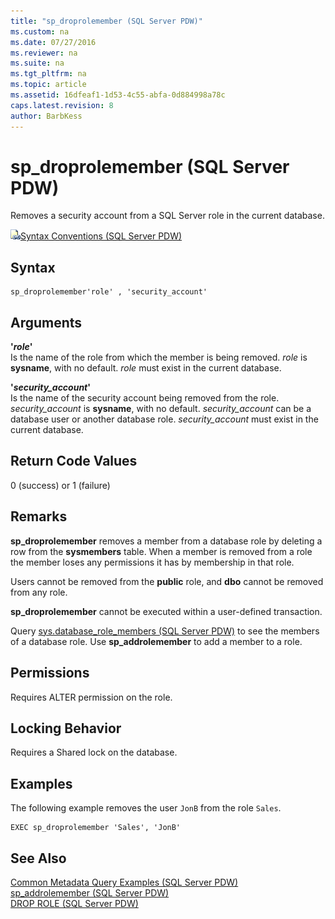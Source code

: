 ```yaml
---
title: "sp_droprolemember (SQL Server PDW)"
ms.custom: na
ms.date: 07/27/2016
ms.reviewer: na
ms.suite: na
ms.tgt_pltfrm: na
ms.topic: article
ms.assetid: 16dfeaf1-1d53-4c55-abfa-0d884998a78c
caps.latest.revision: 8
author: BarbKess
---
```

# sp_droprolemember (SQL Server PDW)
Removes a security account from a SQL Server role in the current database.  
  
![Topic link icon](../sqlpdw/media/Topic_Link.gif "Topic_Link")[Syntax Conventions &#40;SQL Server PDW&#41;](../sqlpdw/syntax-conventions-sql-server-pdw.md)  
  
## Syntax  
  
```  
sp_droprolemember'role' , 'security_account'  
```  
  
## Arguments  
**'***role***'**  
Is the name of the role from which the member is being removed. *role* is **sysname**, with no default. *role* must exist in the current database.  
  
**'***security_account***'**  
Is the name of the security account being removed from the role. *security_account* is **sysname**, with no default. *security_account* can be a database user or another database role. *security_account* must exist in the current database.  
  
## Return Code Values  
0 (success) or 1 (failure)  
  
## Remarks  
**sp_droprolemember** removes a member from a database role by deleting a row from the **sysmembers** table. When a member is removed from a role the member loses any permissions it has by membership in that role.  
  
Users cannot be removed from the **public** role, and **dbo** cannot be removed from any role.  
  
**sp_droprolemember** cannot be executed within a user-defined transaction.  
  
Query [sys.database_role_members &#40;SQL Server PDW&#41;](../sqlpdw/sys-database-role-members-sql-server-pdw.md) to see the members of a database role. Use **sp_addrolemember** to add a member to a role.  
  
## Permissions  
Requires ALTER permission on the role.  
  
## Locking Behavior  
Requires a Shared lock on the database.  
  
## Examples  
The following example removes the user `JonB` from the role `Sales`.  
  
```  
EXEC sp_droprolemember 'Sales', 'JonB'  
```  
  
## See Also  
[Common Metadata Query Examples &#40;SQL Server PDW&#41;](../sqlpdw/common-metadata-query-examples-sql-server-pdw.md)  
[sp_addrolemember &#40;SQL Server PDW&#41;](../sqlpdw/sp-addrolemember-sql-server-pdw.md)  
[DROP ROLE &#40;SQL Server PDW&#41;](../sqlpdw/drop-role-sql-server-pdw.md)  
  
